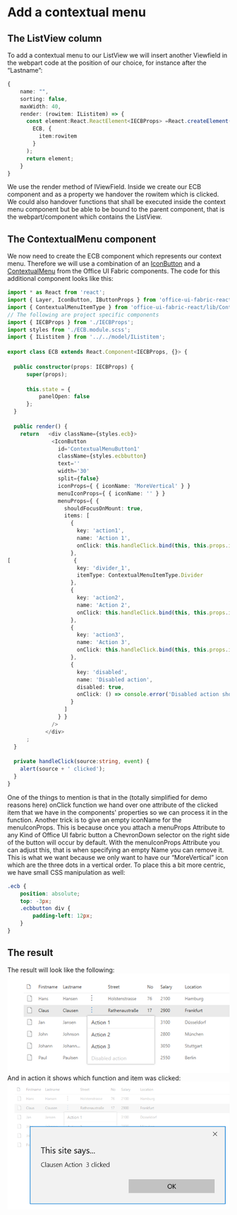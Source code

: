# Add a contextual menu
## The ListView column
To add a contextual menu to our ListView we will insert another Viewfield in the webpart code at the position of our choice, for instance after the “Lastname”:
```TypeScript
{
    name: "",
    sorting: false,
    maxWidth: 40,
    render: (rowitem: IListitem) => {
      const element:React.ReactElement<IECBProps> =React.createElement(
        ECB, {
          item:rowitem
        }
      );
      return element;
    }      
}
```
We use the render method of IViewField. Inside we create our ECB component and as a property we handover the rowitem which is clicked. 
We could also handover functions that shall be executed inside the context menu component but be able to be bound to the parent component, that is the webpart/component which contains the ListView.
## The ContextualMenu component
We now need to create the ECB component which represents our context menu. Therefore we will use a combination of an [IconButton](https://developer.microsoft.com/en-us/fabric#/components/button#Variants) and a [ContextualMenu](https://developer.microsoft.com/en-us/fabric#/components/contextualmenu) from the Office UI Fabric components.
The code for this additional component looks like this:
```TypeScript
import * as React from 'react';
import { Layer, IconButton, IButtonProps } from 'office-ui-fabric-react';
import { ContextualMenuItemType } from 'office-ui-fabric-react/lib/ContextualMenu';
// The following are project specific components
import { IECBProps } from './IECBProps';
import styles from './ECB.module.scss';
import { IListitem } from '../../model/IListitem';

export class ECB extends React.Component<IECBProps, {}> {

  public constructor(props: IECBProps) {        
      super(props);

      this.state = {
          panelOpen: false
      };
  }

  public render() {      
    return   <div className={styles.ecb}>
              <IconButton
                id='ContextualMenuButton1'
                className={styles.ecbbutton}
                text=''
                width='30'
                split={false}
                iconProps={ { iconName: 'MoreVertical' } }
                menuIconProps={ { iconName: '' } }
                menuProps={ {
                  shouldFocusOnMount: true,
                  items: [
                    {
                      key: 'action1',
                      name: 'Action 1',
                      onClick: this.handleClick.bind(this, this.props.item.Firstname + ' Action 1')
                    },
[                    {
                      key: 'divider_1',
                      itemType: ContextualMenuItemType.Divider
                    },
                    {
                      key: 'action2',
                      name: 'Action 2',
                      onClick: this.handleClick.bind(this, this.props.item.Firstname + ' Action 2')
                    },
                    {
                      key: 'action3',
                      name: 'Action 3',
                      onClick: this.handleClick.bind(this, this.props.item.Lastname + ' Action  3')
                    },
                    {
                      key: 'disabled',
                      name: 'Disabled action',
                      disabled: true,
                      onClick: () => console.error('Disabled action should not be clickable.')
                    }
                  ]
                } }
              />
            </div>
      ;
  }

  private handleClick(source:string, event) {
    alert(source + ' clicked');
  }
}
```
One of the things to mention is that in the (totally simplified for demo reasons here) onClick function we hand over one attribute of the clicked item that we have in the components' properties so we can process it in the function.
Another trick is to give an empty iconName for the menuIconProps. This is because once you attach a menuProps Attribute to any Kind of Office UI fabric button a ChevronDown selector on the right side of the button will occur by default. 
With the menuIconProps Attribute you can adjust this, that is when specifying an empty Name you can remove it. This is what we want because we only want to have our “MoreVertical” icon which are the three dots in a vertical order.
To place this a bit more centric, we have small CSS manipulation as well:
```SCSS
.ecb {
    position: absolute;
    top: -3px;
    .ecbbutton div {
        padding-left: 12px;
    }
}
```
## The result
The result will look like the following:
![ContextualMenu_shown](../assets/ListView.ContextualMenu.png)
And in action it shows which function and item was clicked:
![ContextualMenu_clicked](../assets/ListView.ContextualMenu_clicked.png)
